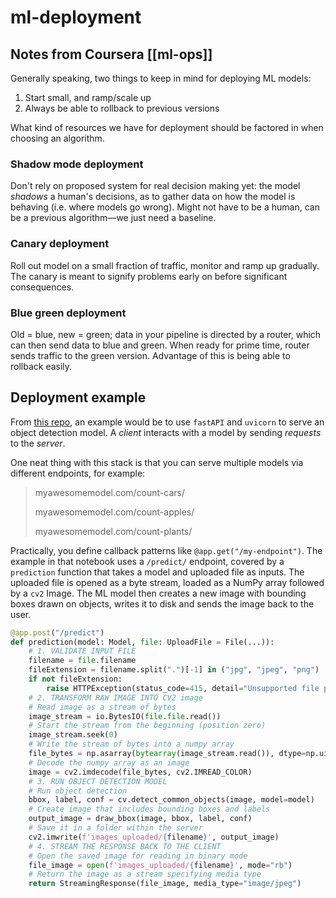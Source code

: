 # ml-deployment

## Notes from Coursera [[ml-ops]]

Generally speaking, two things to keep in mind for deploying ML models:

1. Start small, and ramp/scale up
2. Always be able to rollback to previous versions

What kind of resources we have for deployment should be factored in when choosing an algorithm.

### Shadow mode deployment

Don't rely on proposed system for real decision making yet: the model *shadows* a human's decisions, as to gather data on how the model is behaving (i.e. where models go wrong). Might not have to be a human, can be a previous algorithm&mdash;we just need a baseline.

### Canary deployment

Roll out model on a small fraction of traffic, monitor and ramp up gradually. The canary is meant to signify problems early on before significant consequences.

### Blue green deployment

Old = blue, new = green; data in your pipeline is directed by a router, which can then send data to blue and green. When ready for prime time, router sends traffic to the green version. Advantage of this is being able to rollback easily.

## Deployment example

From [this repo](https://github.com/https-deeplearning-ai/machine-learning-engineering-for-production-public/blob/main/course1/week1-ungraded-lab/server.ipynb), an example would be to use `fastAPI` and `uvicorn` to serve an object detection model. A *client* interacts with a model by sending *requests* to the *server*.

One neat thing with this stack is that you can serve multiple models via different endpoints, for example:

> myawesomemodel.com/count-cars/
> 
> myawesomemodel.com/count-apples/
>
> myawesomemodel.com/count-plants/

Practically, you define callback patterns like `@app.get("/my-endpoint")`. The example in that notebook uses a `/predict/` endpoint, covered by a `prediction` function that takes a model and uploaded file as inputs. The uploaded file is opened as a byte stream, loaded as a NumPy array followed by a `cv2` Image. The ML model then creates a new image with bounding boxes drawn on objects, writes it to disk and sends the image back to the user.

```python
@app.post("/predict") 
def prediction(model: Model, file: UploadFile = File(...)):
    # 1. VALIDATE INPUT FILE
    filename = file.filename
    fileExtension = filename.split(".")[-1] in ("jpg", "jpeg", "png")
    if not fileExtension:
        raise HTTPException(status_code=415, detail="Unsupported file provided.")
    # 2. TRANSFORM RAW IMAGE INTO CV2 image
    # Read image as a stream of bytes
    image_stream = io.BytesIO(file.file.read())
    # Start the stream from the beginning (position zero)
    image_stream.seek(0)
    # Write the stream of bytes into a numpy array
    file_bytes = np.asarray(bytearray(image_stream.read()), dtype=np.uint8)
    # Decode the numpy array as an image
    image = cv2.imdecode(file_bytes, cv2.IMREAD_COLOR)
    # 3. RUN OBJECT DETECTION MODEL
    # Run object detection
    bbox, label, conf = cv.detect_common_objects(image, model=model)
    # Create image that includes bounding boxes and labels
    output_image = draw_bbox(image, bbox, label, conf)
    # Save it in a folder within the server
    cv2.imwrite(f'images_uploaded/{filename}', output_image)
    # 4. STREAM THE RESPONSE BACK TO THE CLIENT
    # Open the saved image for reading in binary mode
    file_image = open(f'images_uploaded/{filename}', mode="rb")
    # Return the image as a stream specifying media type
    return StreamingResponse(file_image, media_type="image/jpeg")
```